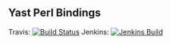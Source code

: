 ## Yast Perl Bindings

Travis:  [![Build Status](https://travis-ci.org/yast/yast-perl-bindings.svg?branch=master)](https://travis-ci.org/yast/yast-perl-bindings)
Jenkins: [![Jenkins Build](http://img.shields.io/jenkins/s/https/ci.opensuse.org/yast-perl-bindings-master.svg)](https://ci.opensuse.org/view/Yast/job/yast-perl-bindings-master/)


